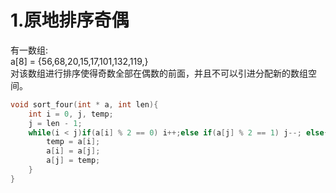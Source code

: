 

# 1.原地排序奇偶
有一数组:  
a[8] = {56,68,20,15,17,101,132,119,}  
对该数组进行排序使得奇数全部在偶数的前面，并且不可以引进分配新的数组空间。  

```c
void sort_four(int * a, int len){
    int i = 0, j, temp;
    j = len - 1;
    while(i < j)if(a[i] % 2 == 0) i++;else if(a[j] % 2 == 1) j--; else{
        temp = a[i];
        a[i] = a[j];
        a[j] = temp;
    }
}
```